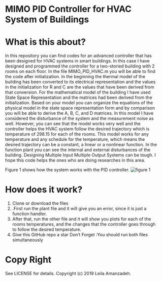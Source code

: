 # MIMO PID Controller for HVAC System of Buildings


What is this about?
===================

In this repository you can find codes for an advanced controller that has been designed for HVAC systems in smart buildings. In this case I have designed and programmed the controller for a two-storied building with 2 rooms on each floor.  In the file MIMO_PID_HVAC.m you will be able to find the code after initialization. In the beginning the thermal model of the building has been converted to its electrical representation and the values in the initialization for R and C are the values that have been derived from that conversion. For the mathematical model of the building I have used State Space Representation and the matrices had been derived from the initialization. Based on your model you can organize the equations of the physical model in the state space representation form and by comparison you will be able to derive the A, B, C, and D matrices. In this model I have considered the disturbance of the system and the measurement noise as well. However, you can see that the model works very well and the controller helps the HVAC system follow the desired trajectory which is temperature of 298.15 for each of the rooms. This model works for any temperature and any schedule for the temperature, which means the desired trajectory can be a constant, a linear or a nonlinear function. In the function plant you can see the internal and external disturbances of the building.  Designing Multiple Input Multiple Output Systems can be tough. I hope this code helps the ones who are doing researches in this area.

Figure 1 shows how the system works with the PID controller.
![figure 1](https://user-images.githubusercontent.com/35972214/51286252-2d8ad800-19c0-11e9-9cce-0673aa413ea0.JPG)

How does it work?
================

1.	Clone or download the files
2.	.First run the plant file and it will give you an error, since it is just a function handler. 
3.	After that, run the other file and it will show you plots for each of the rooms temperatures, and the changes that the controller goes through to follow the desired temperature.
4.	Give this GitHub repo a star 
Don’t Forget :You should run both files simultaneously

Copy Right
==========
See LICENSE for details. Copyright (c) 2019 Leila Amanzadeh.

